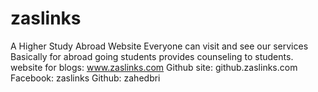 # zaslinks
A Higher Study Abroad Website
Everyone can visit and see our services
Basically for abroad going students
provides counseling to students.
website for blogs: www.zaslinks.com
Github site: github.zaslinks.com
Facebook: zaslinks
Github: zahedbri
